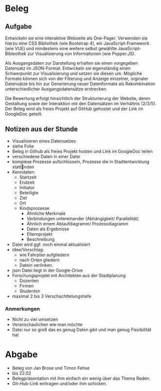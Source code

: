 # Beleg

## Aufgabe
Entwickeln sie eine interaktive Webseite als One-Pager. Verwenden sie hierzu eine CSS Bibliothek (wie Bootstrap 4), ein JavaScript-Framework (wie VUE) und mindestens eine weitere selbst gewählte JavaScript-Bibleothek zur Visualisierung von Informationen (wie Popper.JS).

Als Ausgangsdaten zur Darstellung erhalten sie einen vorgegeben Datensatz im JSON-Format. Entwickeln sie eigenständig einen Schwerpunkt zur Visualisierung und setzen sie diesen um. Mögliche Formate können sich von der Filterung und Anzeige einzelner, orginaler Datensätze bis hin zur Generierung neuer Datenformate als Rekombination unterschiedlicher Ausgangsdatensätze erstrecken.

Die Bewertung erfolgt hinsichtlich der Strukturierung der Website, deren Gestaltung sowie der Interaktion mit den Datensätzen im Verhältnis (2/3/5). Der Beleg wird als freies Projekt auf GitHub gehostet und der Link im GoogleDoc geteilt.


## Notizen aus der Stunde
* Visualisieren eines Datensatzes
* siehe Folie
* Beleg in Github als freies Projekt hosten und LInk im GoogleDoc teilen
* verschiedene Daten in einer Datei
* komplexe Prozesse aufschlüsseln, Prozesse die in Stadtentwicklung stattnden
* Kenndaten:
    * Startzeit
    * Endzeit
    * Initiator
    * Beteiligte
    * Ziel
    * Ort
    * Kindsprozesse
        * Ähnliche Merkmale
        * Verbindungen untereinander (Abhängigkeit/ Parallelität)
        * Ähnlich einem Ablaufdiagramm/ Prozessdiagramm
        * Daten als Ergebnisse
        * Elternprojekt
        * Beschreibung
* Datei wird ggf. noch einmal aktualisiert
* Idee/Vorschlag:
    * wie Fahrplan aufgliedern
    * nach Orten gliedern
    * Datein verlinken.
* json Datei liegt in der Google-Drive
* Forschungsprojekt mit Architekten aus der Stadtplanung
    * Dozenten
    * Firmen
    * Studenten
* maximal 2 bis 3 Verschachttelungstiefe

### Anmerkungen
* Nicht zu viel umsetzen
* Veranschaulichen wie man möchte
* Datei nur so groß das es genug Daten gibt und man genug Flexibilität hat

# Abgabe
* Beleg von Jan Brose und Timon Fehse
* bis 22.02
* Belegpräsentation mit ihm einfach ein wenig über das Thema Reden.
* Git-Hub-Link eintragen und/oder ihm schicken.